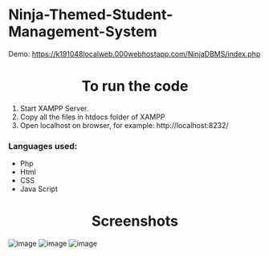 # Ninja-Themed-Student-Management-System

Demo: https://k191048localweb.000webhostapp.com/NinjaDBMS/index.php
 
<h1 align="center">To run the code</h1>

1. Start XAMPP Server.
2. Copy all the files in htdocs folder of XAMPP
3. Open localhost on browser, for example: http://localhost:8232/

### Languages used: 
- Php
- Html
- CSS
- Java Script

<h1 align="center">Screenshots</h1>

![image](https://user-images.githubusercontent.com/63865428/186759557-30e257c9-7a1f-431a-bb57-e987fa4cf9ff.png)
![image](https://user-images.githubusercontent.com/63865428/186759730-ad427022-a835-4264-99cf-f5ee3a34c491.png)
![image](https://user-images.githubusercontent.com/63865428/186760007-cf23a2fd-bb4e-435b-86dc-f04ba4ad824a.png)
